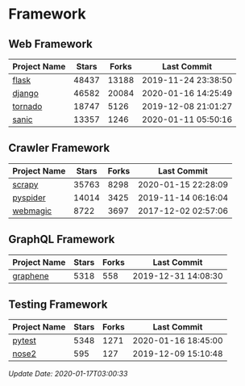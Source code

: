 # Framework

## Web Framework

| Project Name | Stars | Forks | Last Commit |
| ------------ | ----- | ----- | ----------- |
| [flask](https://github.com/pallets/flask) | 48437 | 13188 | 2019-11-24 23:38:50 |
| [django](https://github.com/django/django) | 46582 | 20084 | 2020-01-16 14:25:49 |
| [tornado](https://github.com/tornadoweb/tornado) | 18747 | 5126 | 2019-12-08 21:01:27 |
| [sanic](https://github.com/huge-success/sanic) | 13357 | 1246 | 2020-01-11 05:50:16 |

## Crawler Framework

| Project Name | Stars | Forks | Last Commit |
| ------------ | ----- | ----- | ----------- |
| [scrapy](https://github.com/scrapy/scrapy) | 35763 | 8298 | 2020-01-15 22:28:09 |
| [pyspider](https://github.com/binux/pyspider) | 14014 | 3425 | 2019-11-14 06:16:04 |
| [webmagic](https://github.com/code4craft/webmagic) | 8722 | 3697 | 2017-12-02 02:57:06 |

## GraphQL Framework

| Project Name | Stars | Forks | Last Commit |
| ------------ | ----- | ----- | ----------- |
| [graphene](https://github.com/graphql-python/graphene) | 5318 | 558 | 2019-12-31 14:08:30 |

## Testing Framework

| Project Name | Stars | Forks | Last Commit |
| ------------ | ----- | ----- | ----------- |
| [pytest](https://github.com/pytest-dev/pytest) | 5348 | 1271 | 2020-01-16 18:45:00 |
| [nose2](https://github.com/nose-devs/nose2) | 595 | 127 | 2019-12-09 15:10:48 |

*Update Date: 2020-01-17T03:00:33*